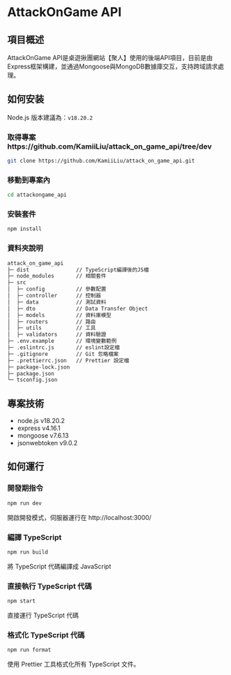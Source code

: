 # AttackOnGame API

## 項目概述

AttackOnGame API是桌遊揪團網站【聚人】使用的後端API項目，目前是由Express框架構建，並通過Mongoose與MongoDB數據庫交互，支持跨域請求處理。

## 如何安装

Node.js 版本建議為：`v18.20.2` 

### 取得專案https://github.com/KamiiLiu/attack_on_game_api/tree/dev

```bash
git clone https://github.com/KamiiLiu/attack_on_game_api.git
```
### 移動到專案內

```bash
cd attackongame_api
```

### 安裝套件

```bash
npm install
```

### 資料夾說明
```txt
attack_on_game_api
├─ dist               // TypeScript編譯後的JS檔
├─ node_modules       // 相關套件
├─ src
│  ├─ config          // 參數配置
│  ├─ controller      // 控制器
│  ├─ data            // 測試資料
│  ├─ dto             // Data Transfer Object
│  ├─ models          // 資料庫模型
│  ├─ routers         // 路由
│  ├─ utils           // 工具
│  ├─ validators      // 資料驗證
├─ .env.example       // 環境變數範例
├─ .eslintrc.js       // eslint設定檔
├─ .gitignore         // Git 忽略檔案
├─ .prettierrc.json   // Prettier 設定檔
├─ package-lock.json 
├─ package.json
└─ tsconfig.json

```

## 專案技術
- node.js v18.20.2
- express v4.16.1
- mongoose v7.6.13
- jsonwebtoken v9.0.2

## 如何運行

### 開發期指令

```bash
npm run dev
```

開啟開發模式，伺服器運行在 http://localhost:3000/

### 編譯 TypeScript

```bash
npm run build
```

將 TypeScript 代碼編譯成 JavaScript

### 直接執行 TypeScript 代碼

```bash
npm start
```

直接運行 TypeScript 代碼

### 格式化 TypeScript 代碼

```bash
npm run format
```

使用 Prettier 工具格式化所有 TypeScript 文件。
